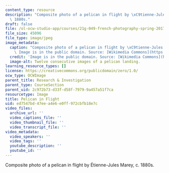 ```yaml
---
content_type: resource
description: "Composite photo of a pelican in flight by \xC9tienne-Jules Marey, c.\
  \ 1880s."
draft: false
file: /ol-ocw-studio-app/courses/21g-049-french-photography-spring-2017/ed7547bd47eea4e6e0ff972cbfb18e7c_7.Research_Pelican.jpg
file_size: 45096
file_type: image/jpeg
image_metadata:
  caption: "Composite photo of a pelican in flight by \xC9tienne-Jules Marey, c. 1880s.\
    \ Image is in the public domain. Source: [Wikimedia Commons](https://commons.wikimedia.org/wiki/File:Marey_-_birds.jpg)."
  credit: 'Image is in the public domain. Source: [Wikimedia Commons](https://commons.wikimedia.org/wiki/File:Marey_-_birds.jpg).'
  image-alt: Twelve consecutive images of a pelican landing.
learning_resource_types: []
license: https://creativecommons.org/publicdomain/zero/1.0/
ocw_type: OCWImage
parent_title: Research & Investigation
parent_type: CourseSection
parent_uid: 2c972b73-d33f-d58f-7979-9a457a51f7ca
resourcetype: Image
title: Pelican in Flight
uid: ed7547bd-47ee-a4e6-e0ff-972cbfb18e7c
video_files:
  archive_url: ''
  video_captions_file: ''
  video_thumbnail_file: ''
  video_transcript_file: ''
video_metadata:
  video_speakers: ''
  video_tags: ''
  youtube_description: ''
  youtube_id: ''
---
```

Composite photo of a pelican in flight by Étienne-Jules Marey, c. 1880s.